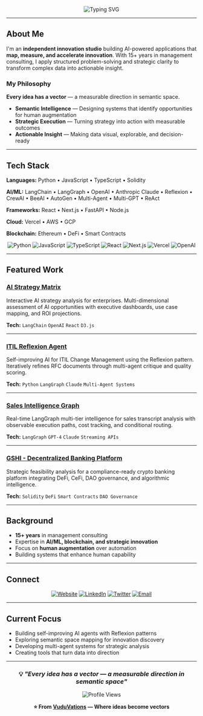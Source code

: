 <div align="center">
  
  ![Typing SVG](https://readme-typing-svg.demolab.com?font=Fira+Code&size=32&duration=2800&pause=2000&color=3B82F6&center=true&vCenter=true&width=940&lines=Independent+Innovation+Studio;Where+Ideas+Become+Vectors;Building+AI-Powered+Systems;Solo+Founder+%7C+Builder+%7C+Strategist)
  
</div>

---

## About Me

I'm an **independent innovation studio** building AI-powered applications that **map, measure, and accelerate innovation**. With 15+ years in management consulting, I apply structured problem-solving and strategic clarity to transform complex data into actionable insight.

### My Philosophy

**Every idea has a vector** — a measurable direction in semantic space.

- **Semantic Intelligence** — Designing systems that identify opportunities for human augmentation
- **Strategic Execution** — Turning strategy into action with measurable outcomes  
- **Actionable Insight** — Making data visual, explorable, and decision-ready

---

## Tech Stack

**Languages:** Python • JavaScript • TypeScript • Solidity

**AI/ML:** LangChain • LangGraph • OpenAI • Anthropic Claude • Reflexion • CrewAI • BeeAI • AutoGen • Multi-Agent • Multi-GPT • ReAct

**Frameworks:** React • Next.js • FastAPI • Node.js

**Cloud:** Vercel • AWS • GCP

**Blockchain:** Ethereum • DeFi • Smart Contracts

<div align="center">
  
![Python](https://img.shields.io/badge/Python-3776AB?style=for-the-badge&logo=python&logoColor=white)
![JavaScript](https://img.shields.io/badge/JavaScript-F7DF1E?style=for-the-badge&logo=javascript&logoColor=black)
![TypeScript](https://img.shields.io/badge/TypeScript-007ACC?style=for-the-badge&logo=typescript&logoColor=white)
![React](https://img.shields.io/badge/React-20232A?style=for-the-badge&logo=react&logoColor=61DAFB)
![Next.js](https://img.shields.io/badge/Next.js-000000?style=for-the-badge&logo=nextdotjs&logoColor=white)
![Vercel](https://img.shields.io/badge/Vercel-000000?style=for-the-badge&logo=vercel&logoColor=white)
![OpenAI](https://img.shields.io/badge/OpenAI-412991?style=for-the-badge&logo=openai&logoColor=white)

</div>

---

## Featured Work

### [AI Strategy Matrix](https://www.vuduvations.io/ai-discovery)
Interactive AI strategy analysis for enterprises. Multi-dimensional assessment of AI opportunities with executive dashboards, use case mapping, and ROI projections.

**Tech:** `LangChain` `OpenAI` `React` `D3.js`

---

### [ITIL Reflexion Agent](https://www.vuduvations.io/reflexion-itil)
Self-improving AI for ITIL Change Management using the Reflexion pattern. Iteratively refines RFC documents through multi-agent critique and quality scoring.

**Tech:** `Python` `LangGraph` `Claude` `Multi-Agent Systems`

---

### [Sales Intelligence Graph](https://www.vuduvations.io/consulting-analyzer)
Real-time LangGraph multi-tier intelligence for sales transcript analysis with observable execution paths, cost tracking, and conditional routing.

**Tech:** `LangGraph` `GPT-4` `Claude` `Streaming APIs`

---

### [GSHI - Decentralized Banking Platform](https://github.com/VuduVations/GSHI)
Strategic feasibility analysis for a compliance-ready crypto banking platform integrating DeFi, CeFi, DAO governance, and algorithmic intelligence.

**Tech:** `Solidity` `DeFi` `Smart Contracts` `DAO Governance`

---



## Background

- **15+ years** in management consulting
- Expertise in **AI/ML, blockchain, and strategic innovation**
- Focus on **human augmentation** over automation
- Building systems that enhance human capability

---

## Connect

<div align="center">
  
[![Website](https://img.shields.io/badge/Website-vuduvations.io-3B82F6?style=for-the-badge&logo=vercel&logoColor=white)](https://vuduvations.io)
[![LinkedIn](https://img.shields.io/badge/LinkedIn-Connect-0077B5?style=for-the-badge&logo=linkedin&logoColor=white)](#)
[![Twitter](https://img.shields.io/badge/Twitter-Follow-1DA1F2?style=for-the-badge&logo=twitter&logoColor=white)](#)
[![Email](https://img.shields.io/badge/Email-Contact-10B981?style=for-the-badge&logo=gmail&logoColor=white)](#)

</div>

---

## Current Focus

- Building self-improving AI agents with Reflexion patterns
- Exploring semantic space mapping for innovation discovery
- Developing multi-agent systems for strategic analysis
- Creating tools that turn data into direction

---

<div align="center">
  
### 💡 *"Every idea has a vector — a measurable direction in semantic space"*

![Profile Views](https://komarev.com/ghpvc/?username=VuduVations&color=blue&style=for-the-badge)

**⭐ From [VuduVations](https://github.com/VuduVations) — Where ideas become vectors**

</div>
